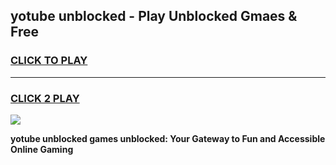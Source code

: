 
## yotube unblocked - Play Unblocked Gmaes & Free
<h3>
<a href="https://news.freeplayer.one?title=yotube_unblocked&ref=23F">CLICK TO PLAY</a></h3>
<hr>

<h3>
<a href="https://news.freeplayer.one?title=yotube_unblocked&ref=23F">CLICK 2 PLAY</a>
  
</h3>

<a href="https://news.freeplayer.one?title=yotube_unblocked&ref=23F/"><img src="https://clearcache.store/games.png"></a>


**yotube unblocked games unblocked: Your Gateway to Fun and Accessible Online Gaming**
